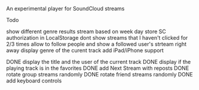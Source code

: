 An experimental player for SoundCloud streams

Todo

show different genre results stream based on week day
store SC authorization in LocalStorage
dont show streams that I haven't clicked for 2/3 times
allow to follow people and show a followed user's strteam right away
display genre of the curent track
add iPad/iPhone support

DONE display the title and the user of the current track
DONE display if the playing track is in the favorites
DONE add Next Stream with reposts
DONE rotate group streams randomly
DONE rotate friend streams randomly
DONE add keyboard controls